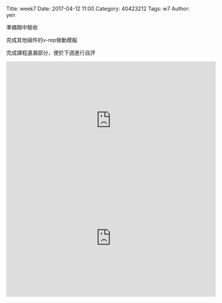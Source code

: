 Title: week7
Date: 2017-04-12 11:00
Category: 40423212
Tags: w7
Author: yen

準備期中驗收
<!-- PELICAN_END_SUMMARY -->

<p>完成其他組件的v-rep做動模擬</p>
<p>完成課程遺漏部分，便於下週進行自評</p>
<iframe width="560" height="315" src="https://www.youtube.com/embed/QrxYhKm3fJ8" frameborder="0" allowfullscreen></iframe>
<iframe width="560" height="315" src="https://www.youtube.com/embed/sSq_u2I3mqc" frameborder="0" allowfullscreen></iframe>